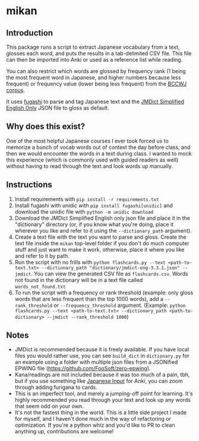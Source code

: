 # mikan

## Introduction

This package runs a script to extract Japanese vocabulary from a text, glosses each word, and puts the results in a tab-delimited CSV file. This file can then be imported into Anki or used as a reference list while reading.

You can also restrict which words are glossed by frequency rank (1 being the most frequent word in Japanese, and higher numbers because less frequent) or frequency value (lower being less frequent) from the [BCCWJ corpus](https://clrd.ninjal.ac.jp/bccwj/en/).

It uses [fugashi](https://github.com/polm/fugashi) to parse and tag Japanese text and the [JMDict Simplified English Only](https://github.com/scriptin/jmdict-simplified/releases/tag/3.3.1+20230123121924) JSON file to gloss as default.

## Why does this exist?

One of the most helpful Japanese courses I ever took forced us to memorize a bunch of vocab words out of context the day before class, and then we would encounter the words in a text during class. I wanted to mock this experience (which is commonly used with guided readers as well) without having to read through the text and look words up manually.

## Instructions

1. Install requirements with  `pip install -r requirements.txt`
2. Install fugashi with unidic with `pip install fugashi[unidic]` and download the unidic file with `python -m unidic download`
3. Download the JMDict Simplified English only json file and place it in the "dictionary" directory (or, if you know what you're doing, place it wherever you like and refer to it using the `--dictionary_path` argument).
3. Create a text file with the text you want to parse and gloss. Create the text file inside the `mikan` top-level folder if you don't do much computer stuff and just want to make it work, otherwise, place it where you like and refer to it by path.
4. Run the script with no frills with `python flashcards.py --text <path-to-text.txt> --dictionary_path "dictionary/jmdict-eng-3.3.1.json" --jmdict`. You can view the generated CSV file as `flashcards.csv`. Words not found in the dictionary will be in a text file called `words_not_found.txt`
5. To run the script with a frequency or rank threshold (example: only gloss words that are less frequent than the top 1000 words), add a `--rank_threshold` or `--frequency_threshold` argument. (Example: `python flashcards.py --text <path-to-text.txt> --dictionary_path <path-to-dictionary> --jmdict --rank_threshold 1000`)

## Notes
* JMDict is recommended because it is freely available. If you have local files you would rather use, you can see `build_dict` in `dictionary.py` for an example using a folder with multiple json files from a JSONified EPWING file (https://github.com/FooSoft/zero-epwing).
* Kana/readings are not included because it was too much of a pain, tbh, but if you use something like [Japanese Input](https://ankiweb.net/shared/info/3918629684) for Anki, you can zoom through adding furigana to cards.
* This is an imperfect tool, and merely a jumping-off point for learning. It's highly recommended you read through your text and look up any words that seem odd on your own.
* It's not the fastest thing in the world. This is a little side project I made for myself, and I haven't done much in the way of refactoring or optimization. If you're a python whiz and you'd like to PR to clean anything up, contributions are welcome!